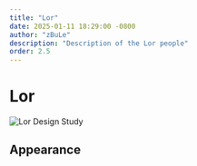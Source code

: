 ```yaml
---
title: "Lor"
date: 2025-01-11 18:29:00 -0800
author: "zBuLe"
description: "Description of the Lor people"
order: 2.5
---
```


# Lor

![Lor Design Study](/images/Lor_design_study.jpg "Lor Design Study")  

## Appearance